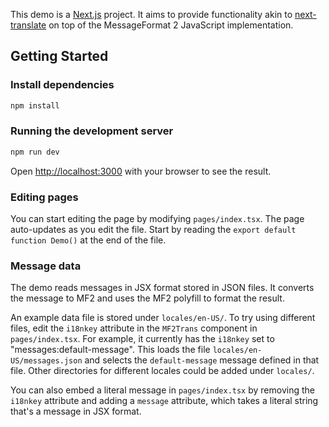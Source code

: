 This demo is a [Next.js](https://nextjs.org/) project. It aims to provide functionality akin to [next-translate](https://github.com/aralroca/next-translate) on top of the MessageFormat 2 JavaScript implementation.

## Getting Started

### Install dependencies

```bash
npm install
```

### Running the development server

```bash
npm run dev
```

Open [http://localhost:3000](http://localhost:3000) with your browser to see the result.

### Editing pages

You can start editing the page by modifying `pages/index.tsx`. The page auto-updates as you edit the file. Start by reading the `export default function Demo()` at the end of the file.

### Message data

The demo reads messages in JSX format stored in JSON files. It converts the message to MF2 and uses the MF2 polyfill to format the result.

An example data file is stored under `locales/en-US/`. To try using different files, edit the `i18nkey` attribute in the `MF2Trans` component in `pages/index.tsx`. For example, it currently has the `i18nkey` set to "messages:default-message". This loads the file `locales/en-US/messages.json` and selects the `default-message` message defined in that file. Other directories for different locales could be added under `locales/`.

You can also embed a literal message in `pages/index.tsx` by removing the `i18nkey` attribute and adding a `message` attribute, which takes a literal string that's a message in JSX format.
